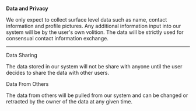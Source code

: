 **Data and Privacy**

We only expect to collect surface level data such as name, contact information and profile pictures. Any additional information input into our system will be by the user's own volition. The data will be strictly used for consensual contact information exchange. 

-----------------------------------------------------------

Data Sharing

The data stored in our system will not be share with anyone until the user decides to share the data with other users.

Data From Others

The data from others will be pulled from our system and can be changed or retracted by the owner of the data at any given time.

